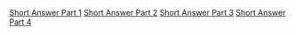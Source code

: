 [Short Answer Part 1](short-answer/part1.md)
[Short Answer Part 2](short-answer/part2.md)
[Short Answer Part 3](short-answer/part3.md)
[Short Answer Part 4](short-answer/part4.md)
